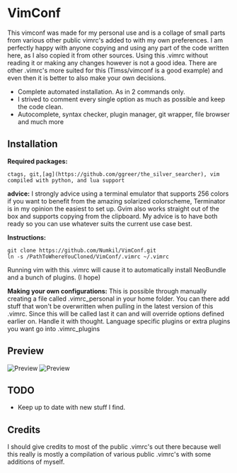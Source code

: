 VimConf
=======
This vimconf was made for my personal use and is a collage of small parts from various 
other public vimrc's added to with my own preferences.
I am perfectly happy with anyone copying and using any part of the code written
here, as I also copied it from other sources.
Using this .vimrc without reading it or making any changes however is not a
good idea. There are other .vimrc's more suited for this (Timss/vimconf is a
good example) and even then it is better to also make your own decisions.

* Complete automated installation. As in 2 commands only.
* I strived to comment every single option as much as possible and keep the
  code clean. 
* Autocomplete, syntax checker, plugin manager, git wrapper, file browser and much more

Installation
------------
**Required packages:** 

    ctags, git,[ag](https://github.com/ggreer/the_silver_searcher), vim compiled with python, and lua support

**advice:** I strongly advice using a terminal emulator that supports 256 colors if you
want to benefit from the amazing solarized colorscheme, Terminator
is in my opinion the easiest to set up. Gvim also works straight out of the box
and supports copying from the clipboard. My advice is to have both ready so you
can use whatever suits the current use case best.

**Instructions:**

    git clone https://github.com/Numkil/VimConf.git
    ln -s /PathToWhereYouCloned/VimConf/.vimrc ~/.vimrc

Running vim with this .vimrc will cause it to automatically install NeoBundle and a bunch of plugins. (I
hope)

**Making your own configurations:** This is possible through manually creating a file called
.vimrc_personal in your home folder. You can there add stuff that won't be overwritten when pulling in
the latest version of this .vimrc. Since this will be called last it can and
will override options defined earlier on. Handle it with thought. Language
specific plugins or extra plugins you want go into .vimrc_plugins

Preview
-------
![Preview](http://i.imgur.com/DQ1IRvj.png "light")
![Preview](http://i.imgur.com/5LEeZ1w.png "dark")

TODO
----
* Keep up to date with new stuff I find.

Credits
-------
I should give credits to most of the public .vimrc's out there because well this really is mostly a
compilation of various public .vimrc's with some additions of myself.

